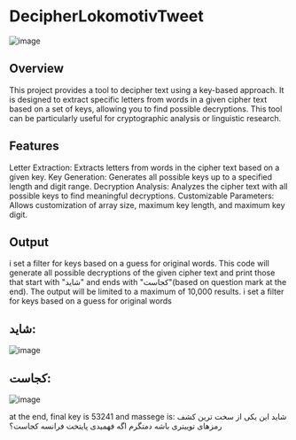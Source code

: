 # DecipherLokomotivTweet
![image](https://github.com/user-attachments/assets/cb70a06c-98cb-4c3d-a2c0-bbceadff018c)
## Overview
This project provides a tool to decipher text using a key-based approach. It is designed to extract specific letters from words in a given cipher text based on a set of keys, allowing you to find possible decryptions. This tool can be particularly useful for cryptographic analysis or linguistic research.

## Features
Letter Extraction: Extracts letters from words in the cipher text based on a given key.
Key Generation: Generates all possible keys up to a specified length and digit range.
Decryption Analysis: Analyzes the cipher text with all possible keys to find meaningful decryptions.
Customizable Parameters: Allows customization of array size, maximum key length, and maximum key digit.

## Output
i set a filter for keys based on a guess for original words.
This code will generate all possible decryptions of the given cipher text and print those that start with "شاید" and ends with "کجاست"(based on question mark at the end). The output will be limited to a maximum of 10,000 results.
i set a filter for keys based on a guess for original words
## شاید:
![image](https://github.com/user-attachments/assets/740a6184-c6d9-49e2-bf97-34c94feafef4)


## کجاست:

![image](https://github.com/user-attachments/assets/66fb5aab-ff3f-453f-8b31-d9da04fa56eb)

at the end, final key is 53241 and massege is:
شاید این یکی از سخت ترین کشف رمزهای توییتری باشه دمتگرم اگه فهمیدی پایتخت فرانسه کجاست؟
